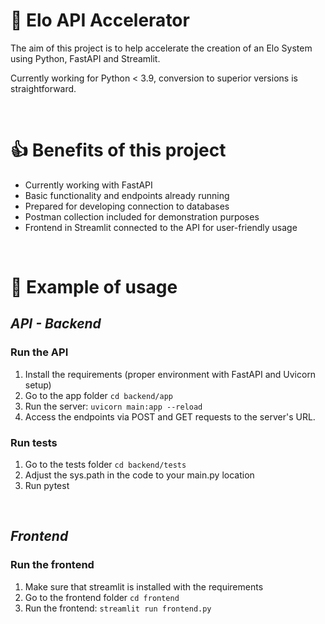 # 🚴 Elo API Accelerator

The aim of this project is to help accelerate the creation of an Elo System using Python, FastAPI and Streamlit.

Currently working for Python < 3.9, conversion to superior versions is straightforward. 

<br />

# 👍 Benefits of this project

- Currently working with FastAPI
- Basic functionality and endpoints already running
- Prepared for developing connection to databases
- Postman collection included for demonstration purposes
- Frontend in Streamlit connected to the API for user-friendly usage

<br />

# 🦾 Example of usage
## *API - Backend*
 ### Run the API

 1. Install the requirements (proper environment with FastAPI and Uvicorn setup)
 2. Go to the app folder `cd backend/app`
 3. Run the server: `uvicorn main:app --reload`
 4. Access the endpoints via POST and GET requests to the server's URL.


 ### Run tests
 1. Go to the tests folder `cd backend/tests`
 2. Adjust the sys.path in the code to your main.py location
 3. Run pytest

<br />

## *Frontend*
 ### Run the frontend
 1. Make sure that streamlit is installed with the requirements
 2. Go to the frontend folder `cd frontend`
 3. Run the frontend: `streamlit run frontend.py`
